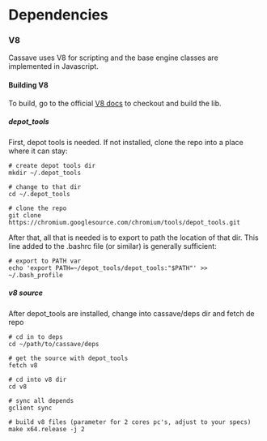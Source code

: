 Dependencies
============


### V8

Cassave uses V8 for scripting and the base engine classes are implemented
in Javascript.

#### Building V8

To build, go to the official [V8 docs](https://github.com/v8/v8/wiki/Checking%20out%20source) to
checkout and build the lib.

##### depot_tools

First, depot tools is needed. If not installed, clone the repo
into a place where it can stay:

    # create depot tools dir
    mkdir ~/.depot_tools

    # change to that dir
    cd ~/.depot_tools

    # clone the repo
    git clone https://chromium.googlesource.com/chromium/tools/depot_tools.git

After that, all that is needed is to export to path the location of that dir. This line added to the
.bashrc file (or similar) is generally sufficient:

    # export to PATH var
    echo 'export PATH=~/depot_tools/depot_tools:"$PATH"' >> ~/.bash_profile


##### v8 source

After depot_tools are installed, change into cassave/deps dir and fetch de repo

    # cd in to deps
    cd ~/path/to/cassave/deps

    # get the source with depot_tools
    fetch v8

    # cd into v8 dir
    cd v8

    # sync all depends
    gclient sync

    # build v8 files (parameter for 2 cores pc's, adjust to your specs)
    make x64.release -j 2

